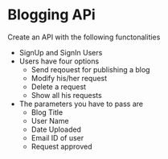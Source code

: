 # Blogging APi

 Create an API with the following functonalities

 - SignUp and SignIn Users
 - Users have four options
    * Send reqouest for publishing a blog
    * Modify his/her request
    * Delete a request
    * Show all his requests
- The parameters you have to pass are
    * Blog Title
    * User Name
    * Date Uploaded
    * Email ID of user
    * Request approved
    